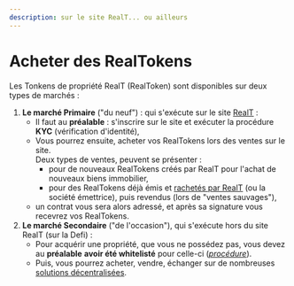 ```yaml
---
description: sur le site RealT... ou ailleurs
---
```


# Acheter des RealTokens

Les Tonkens de propriété RealT (RealToken) sont disponibles sur deux types de marchés :

1. **Le marché Primaire** ("du neuf") : qui s'exécute sur le site [RealT](https://realt.co/) :
   * Il faut au **préalable** : s'inscrire sur le site et exécuter la procédure **KYC** (vérification d'identité),
   * Vous pourrez ensuite, acheter vos RealTokens lors des ventes sur le site.\
     Deux types de ventes, peuvent se présenter :
     * pour de nouveaux RealTokens créés par RealT pour l'achat de nouveaux biens immobilier,
     * pour des RealTokens déjà émis et [rachetés par RealT](../vendre-ses-realtokens.md) (ou la société émettrice), puis revendus (lors de "ventes sauvages"),
   * un contrat vous sera alors adressé, et après sa signature vous recevrez vos RealTokens.
2. **Le marché Secondaire** ("de l'occasion"), qui s'exécute hors du site RealT (sur la Defi) :
   * Pour acquérir une propriété, que vous ne possédez pas, vous devez au **préalable** **avoir été whitelisté** pour celle-ci ([_procédure_](../procedure-de-whitelisting.md)).
   * Puis, vous pourrez acheter, vendre, échanger sur de nombreuses [solutions décentralisées](../../defi-realt/dex-swap/).
